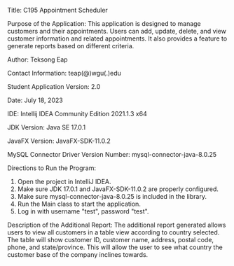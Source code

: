 Title: C195 Appointment Scheduler

Purpose of the Application:
This application is designed to manage customers and their appointments.
Users can add, update, delete, and view customer information and related appointments.
It also provides a feature to generate reports based on different criteria.

Author: Teksong Eap

Contact Information: teap(@)wgu(.)edu

Student Application Version: 2.0

Date: July 18, 2023

IDE: Intellij IDEA Community Edition 2021.1.3 x64

JDK Version: Java SE 17.0.1

JavaFX Version: JavaFX-SDK-11.0.2

MySQL Connector Driver Version Number: mysql-connector-java-8.0.25

Directions to Run the Program:

1. Open the project in IntelliJ IDEA.
2. Make sure JDK 17.0.1 and JavaFX-SDK-11.0.2 are properly configured.
3. Make sure mysql-connector-java-8.0.25 is included in the library.
4. Run the Main class to start the application.
5. Log in with username "test", password "test".

Description of the Additional Report:
The additional report generated allows users to view all customers in a table view according to country selected.
The table will show customer ID, customer name, address, postal code, phone, and state/province.
This will allow the user to see what country the customer base of the company inclines towards.
